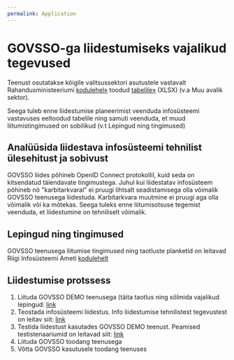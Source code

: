 ```yaml
---
permalink: Application
---
```


# GOVSSO-ga liidestumiseks vajalikud tegevused

Teenust osutatakse kõigile valitsussektori asutustele vastavalt Rahandusministeeriumi [kodulehel»](https://www.rahandusministeerium.ee/et/riigihaldus) toodud [tabelile»](https://www.rahandusministeerium.ee/sites/default/files/riigihaldus/avaliku_sektori_asutused_asutuse_liikide_loikes_2021.xlsx) (XLSX) (v.a Muu avalik sektor).

Seega tuleb enne liidestumise planeerimist veenduda infosüsteemi vastavuses eeltoodud tabelile ning samuti veenduda, et muud liitumistingimused on sobilikud (v.t Lepingud ning tingimused)

## Analüüsida liidestava infosüsteemi tehnilist ülesehitust ja sobivust

GOVSSO liides põhineb OpenID Connect protokollil, kuid seda on kitsendatud täiendavate tingimustega. Juhul kui liidestatav infosüsteem põhineb nö "karbitarkvaral" ei pruugi lihtsalt seadistamisega olla võimalik GOVSSO teenusega liidestuda. 
Karbitarkvara muutmine ei pruugi aga olla võimalik või ka mõtekas.  Seega tuleks enne liitumisotsuse tegemist veenduda, et liidestumine on tehniliselt võimalik.

## Lepingud ning tingimused

GOVSSO teenusega liitumise tingimused ning taotluste planketid on leitavad Riigi Infosüsteemi Ameti [kodulehelt](https://www.ria.ee/et/riigi-infosusteem/eid/partnerile.html)

## Liidestumise protssess

1) Liituda GOVSSO DEMO teenusega (täita taotlus ning sõlmida vajalikud lepingud: [link](https://www.ria.ee/et/riigi-infosusteem/eid/partnerile.html)
2) Teostada infosüsteemi liidestus. Info liidestumise tehnilistest tegevustest on leitav siit: [link](TechnicalSpecification#7-security-operations) 
3) Testida liidestust kasutades GOVSSO DEMO teenust. Peamised testistenaariumid on leitavad siit: [link](TechnicalSpecification)
4) Liituda GOVSSO toodang teenusega
5) Võtta GOVSSO kasutusele toodang teenuses